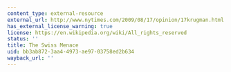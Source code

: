 ```yaml
---
content_type: external-resource
external_url: http://www.nytimes.com/2009/08/17/opinion/17krugman.html
has_external_license_warning: true
license: https://en.wikipedia.org/wiki/All_rights_reserved
status: ''
title: The Swiss Menace
uid: bb3ab872-3aa4-4973-ae97-03758ed2b634
wayback_url: ''
---
```

